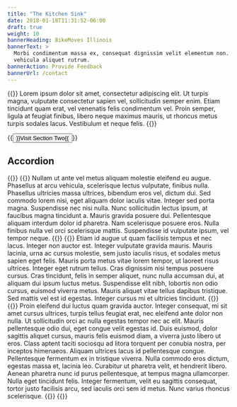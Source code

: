 ```yaml
---
title: "The Kitchen Sink"
date: 2018-01-18T11:31:52-06:00
draft: true
weight: 10
bannerHeading: BikeMoves Illinois
bannerText: >
  Morbi condimentum massa ex, consequat dignissim velit elementum non. Proin
  vehicula aliquet rutrum.
bannerAction: Provide Feedback
bannerUrl: /contact
---
```


{{<lead>}}
Lorem ipsum dolor sit amet, consectetur adipiscing elit. Ut turpis
magna, vulputate consectetur sapien vel, sollicitudin semper enim. Etiam
tincidunt quam erat, vel venenatis felis condimentum vel. Proin semper, ligula
at feugiat finibus, libero neque maximus mauris, ut rhoncus metus turpis sodales
lacus. Vestibulum et neque felis.
{{</lead>}}

{{<button href="/section-two" size="large">}}Visit Section Two{{</button>}}

## Accordion
{{<accordion>}}
  {{<accordion-content title="Bicycle">}}
    Nullam ut ante vel metus aliquam molestie eleifend eu augue. Phasellus at
    arcu vehicula, scelerisque lectus vulputate, finibus nulla. Phasellus
    ultricies massa ultrices, bibendum eros vel, dictum dui. Sed commodo lorem
    nisi, eget aliquam dolor iaculis vitae. Integer sed porta magna. Suspendisse
    nec nisi nulla. Nunc sollicitudin lectus ipsum, at faucibus magna tincidunt
    a. Mauris gravida posuere dui. Pellentesque aliquam interdum dolor id
    pharetra. Nam scelerisque posuere eros. Nulla finibus nulla vel orci
    scelerisque mattis. Suspendisse id vulputate ipsum, vel tempor neque.
  {{</accordion-content>}}
  {{<accordion-content title="Pedestrian">}}
    Etiam id augue ut quam facilisis tempus et nec lacus. Integer non auctor
    est. Integer vulputate gravida mauris. Mauris lacinia, urna ac cursus
    molestie, sem justo iaculis risus, et sodales metus sapien eget felis.
    Mauris porta metus vitae lorem tempor, ut laoreet risus ultrices. Integer
    eget rutrum tellus. Cras dignissim nisi tempus posuere cursus. Cras
    tincidunt, felis in semper aliquet, nunc nulla accumsan dui, at aliquam dui
    ipsum luctus metus. Suspendisse elit nibh, lobortis non odio cursus, euismod
    viverra metus. Mauris aliquet vitae tellus dapibus tristique. Sed mattis vel
    est id egestas. Integer cursus mi et ultricies tincidunt.
  {{</accordion-content>}}
  {{<accordion-content title="Vehicle">}}
    Proin eleifend dui luctus quam gravida auctor. Integer consequat, mi sit
    amet cursus ultrices, turpis tellus feugiat erat, nec eleifend ante dolor
    non nulla. Ut sollicitudin orci ac nulla egestas tempor nec ac elit. Mauris
    pellentesque odio dui, eget congue velit egestas id. Duis euismod, dolor
    sagittis aliquet cursus, mauris felis euismod diam, a viverra justo libero
    ut eros. Class aptent taciti sociosqu ad litora torquent per conubia nostra,
    per inceptos himenaeos. Aliquam ultrices lacus id pellentesque congue.
    Pellentesque fermentum ex in tristique viverra. Nulla commodo eros dictum,
    egestas massa et, lacinia leo. Curabitur ut pharetra velit, et hendrerit
    libero. Aenean pharetra nunc id purus pellentesque, at tempus magna
    ullamcorper. Nulla eget tincidunt felis. Integer fermentum, velit eu
    sagittis consequat, tortor justo facilisis arcu, sed iaculis orci sem id
    metus. Nunc varius rhoncus scelerisque.
  {{</accordion-content>}}
{{</accordion>}}
